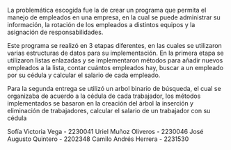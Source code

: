 La problemática escogida fue la de crear un programa que permita el manejo de empleados en una empresa, en la cual se puede administrar su información, la rotación de los empleados a distintos equipos y la asignación 
de responsabilidades. 

Este programa se realizó en 3 etapas diferentes, en las cuales se utilizaron varias estructuras de datos para su implementación. En la primera etapa se utilizaron listas enlazadas y se implementaron métodos para añadir nuevos empleados a la lista, contar cuántos empleados hay, buscar a un empleado por su cédula y calcular el salario de cada empleado.

Para la segunda entrega se utilizó un arbol binario de búsqueda, el cual se organizaba de acuerdo a la cédula de cada trabajador, los métodos implementados se basaron en la creación del árbol la inserción y eliminación de trabajadores, calcular el salario de un trabajador con su cédula  

Sofía Victoria Vega - 2230041
Uriel Muñoz Oliveros - 2230046
José Augusto Quintero - 2202348
Camilo Andrés Herrera - 2231530

